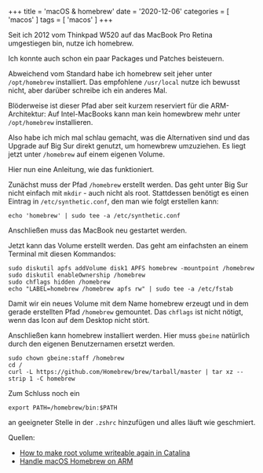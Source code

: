 +++
title = 'macOS & homebrew'
date = '2020-12-06'
categories = [ 'macos' ]
tags = [ 'macos' ]
+++

Seit ich 2012 vom Thinkpad W520 auf das MacBook Pro Retina umgestiegen bin, nutze ich homebrew.

Ich konnte auch schon ein paar Packages und Patches beisteuern.

Abweichend vom Standard habe ich homebrew seit jeher unter `/opt/homebrew`  installiert.
Das empfohlene `/usr/local` nutze ich bewusst nicht, aber darüber schreibe ich ein anderes Mal.

Blöderweise ist dieser Pfad aber seit kurzem reserviert für die ARM-Architektur:
Auf Intel-MacBooks kann man kein homewbrew mehr unter `/opt/homebrew` installieren.

Also habe ich mich mal schlau gemacht, was die Alternativen sind und das Upgrade auf Big Sur direkt genutzt, um homewbrew umzuziehen.
Es liegt jetzt unter `/homebrew` auf einem eigenen Volume.

Hier nun eine Anleitung, wie das funktioniert.

Zunächst muss der Pfad `/homebrew` erstellt werden.
Das geht unter Big Sur nicht einfach mit `mkdir` - auch nicht als root.
Stattdessen benötigt es einen Eintrag in `/etc/synthetic.conf`, den man wie folgt erstellen kann:

```echo 'homebrew' | sudo tee -a /etc/synthetic.conf```

Anschließen muss das MacBook neu gestartet werden.

Jetzt kann das Volume erstellt werden.
Das geht am einfachsten an einem Terminal mit diesen Kommandos:

```
sudo diskutil apfs addVolume disk1 APFS homebrew -mountpoint /homebrew
sudo diskutil enableOwnership /homebrew
sudo chflags hidden /homebrew
echo "LABEL=homebrew /homebrew apfs rw" | sudo tee -a /etc/fstab
```

Damit wir ein neues Volume mit dem Name homebrew erzeugt und in dem gerade erstellten Pfad `/homebrew` gemountet.
Das `chflags` ist nicht nötigt, wenn das Icon auf dem Desktop nicht stört.

Anschließen kann homebrew installiert werden.
Hier muss `gbeine` natürlich durch den eigenen Benutzernamen ersetzt werden.

```
sudo chown gbeine:staff /homebrew
cd /
curl -L https://github.com/Homebrew/brew/tarball/master | tar xz --strip 1 -C homebrew
```

Zum Schluss noch ein 

```export PATH=/homebrew/bin:$PATH```

an geeigneter Stelle in der `.zshrc` hinzufügen und alles läuft wie geschmiert.

Quellen:

* [How to make root volume writeable again in Catalina](https://apple.stackexchange.com/questions/371908/how-to-make-root-volume-writeable-again-in-catalina)
* [Handle macOS Homebrew on ARM](https://github.com/Homebrew/brew/commit/5afff3f3aa1d806855d460e5f39bfbef28ef6262)
